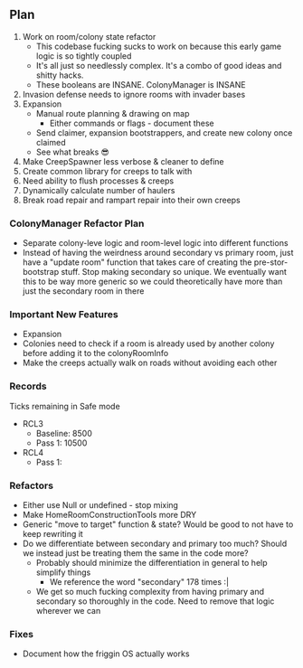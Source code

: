 ## Plan
1. Work on room/colony state refactor
    - This codebase fucking sucks to work on because this early game logic is so tightly coupled
    - It's all just so needlessly complex.  It's a combo of good ideas and shitty hacks.
    - These booleans are INSANE.  ColonyManager is INSANE
2. Invasion defense needs to ignore rooms with invader bases
3. Expansion
    - Manual route planning & drawing on map
        - Either commands or flags - document these
    - Send claimer, expansion bootstrappers, and create new colony once claimed
    - See what breaks :sunglasses:
4. Make CreepSpawner less verbose & cleaner to define
5. Create common library for creeps to talk with
6. Need ability to flush processes & creeps
7. Dynamically calculate number of haulers
8. Break road repair and rampart repair into their own creeps

### ColonyManager Refactor Plan
- Separate colony-leve logic and room-level logic into different functions
- Instead of having the weirdness around secondary vs primary room, just have a "update room" function that takes care of creating the pre-stor-bootstrap stuff.  Stop making secondary so unique.  We eventually want this to be way more generic so we could theoretically have more than just the secondary room in there

### Important New Features
- Expansion
- Colonies need to check if a room is already used by another colony before adding it to the colonyRoomInfo
- Make the creeps actually walk on roads without avoiding each other

### Records
Ticks remaining in Safe mode
- RCL3 
    - Baseline: 8500
    - Pass 1: 10500
- RCL4
    - Pass 1:

### Refactors
- Either use Null or undefined - stop mixing
- Make HomeRoomConstructionTools more DRY
- Generic "move to target" function & state?  Would be good to not have to keep rewriting it
- Do we differentiate between secondary and primary too much? Should we instead just be treating them the same in the code more?
    - Probably should minimize the differentiation in general to help simplify things
        - We reference the word "secondary" 178 times :|
    - We get so much fucking complexity from having primary and secondary so thoroughly in the code.  Need to remove that logic wherever we can

### Fixes
- Document how the friggin OS actually works